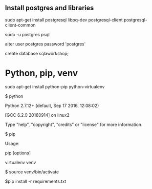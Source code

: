 ## Install postgres and libraries

sudo apt-get install postgresql libpq-dev postgresql-client postgresql-client-common


sudo -u postgres psql

alter user postgres password 'postgres'

create database sqlaworkshop;

# Python, pip, venv

sudo apt-get install python-pip python-virtualenv

$ python

Python 2.7.12+ (default, Sep 17 2016, 12:08:02)

[GCC 6.2.0 20160914] on linux2

Type "help", "copyright", "credits" or "license" for more information.

>>>

$ pip

Usage:

  pip <command> [options]


virtualenv venv


$ source venv/bin/activate


$pip install -r requirements.txt